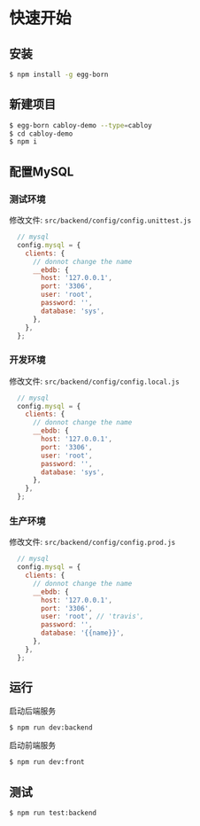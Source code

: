 # 快速开始

## 安装

```bash
$ npm install -g egg-born
```

## 新建项目

```bash
$ egg-born cabloy-demo --type=cabloy
$ cd cabloy-demo
$ npm i
```

## 配置MySQL

### 测试环境

修改文件: `src/backend/config/config.unittest.js`

``` javascript
  // mysql
  config.mysql = {
    clients: {
      // donnot change the name
      __ebdb: {
        host: '127.0.0.1',
        port: '3306',
        user: 'root',
        password: '',
        database: 'sys',
      },
    },
  };
```

### 开发环境

修改文件: `src/backend/config/config.local.js`

``` javascript
  // mysql
  config.mysql = {
    clients: {
      // donnot change the name
      __ebdb: {
        host: '127.0.0.1',
        port: '3306',
        user: 'root',
        password: '',
        database: 'sys',
      },
    },
  };
```

### 生产环境

修改文件: `src/backend/config/config.prod.js`

``` javascript
  // mysql
  config.mysql = {
    clients: {
      // donnot change the name
      __ebdb: {
        host: '127.0.0.1',
        port: '3306',
        user: 'root', // 'travis',
        password: '',
        database: '{{name}}',
      },
    },
  };
```

## 运行

启动后端服务
```bash
$ npm run dev:backend
```

启动前端服务
```bash
$ npm run dev:front
```

## 测试

```bash
$ npm run test:backend
```
